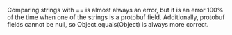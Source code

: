 Comparing strings with == is almost always an error, but it is an error 100% of
the time when one of the strings is a protobuf field. Additionally, protobuf
fields cannot be null, so Object.equals(Object) is always more correct.
